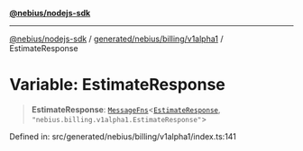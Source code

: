 [**@nebius/nodejs-sdk**](../../../../../README.md)

---

[@nebius/nodejs-sdk](../../../../../README.md) / [generated/nebius/billing/v1alpha1](../README.md) / EstimateResponse

# Variable: EstimateResponse

> **EstimateResponse**: [`MessageFns`](../../../../../runtime/protos/core/interfaces/MessageFns.md)\<[`EstimateResponse`](../interfaces/EstimateResponse.md), `"nebius.billing.v1alpha1.EstimateResponse"`\>

Defined in: src/generated/nebius/billing/v1alpha1/index.ts:141

